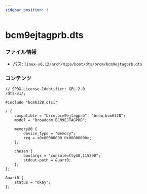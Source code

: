 ```yaml
---
sidebar_position: 1
---
```

# bcm9ejtagprb.dts

### ファイル情報

- パス: `linux-v6.12/arch/mips/boot/dts/brcm/bcm9ejtagprb.dts`

### コンテンツ

```dts
// SPDX-License-Identifier: GPL-2.0
/dts-v1/;

#include "bcm6328.dtsi"

/ {
	compatible = "brcm,bcm9ejtagprb", "brcm,bcm6328";
	model = "Broadcom BCM9EJTAGPRB";

	memory@0 {
		device_type = "memory";
		reg = <0x00000000 0x08000000>;
	};

	chosen {
		bootargs = "console=ttyS0,115200";
		stdout-path = &uart0;
	};
};

&uart0 {
	status = "okay";
};

```
